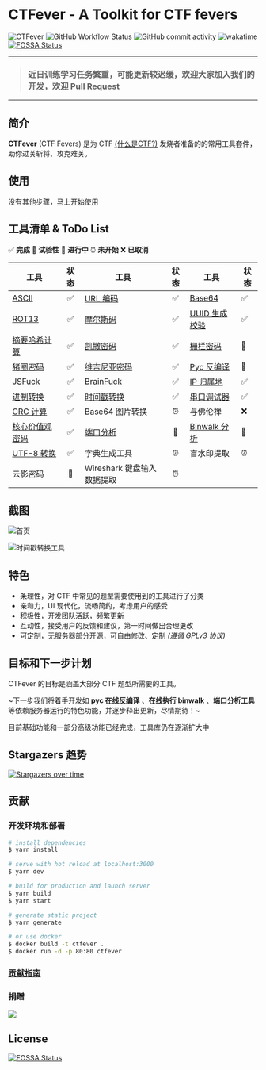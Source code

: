 # CTFever - A Toolkit for CTF fevers

![CTFever](https://socialify.git.ci/UniiemStudio/CTFever/image?description=1&descriptionEditable=A%20fantastic%20toolkit%20for%20CTFers%20and%20everyone.&font=KoHo&issues=1&logo=https%3A%2F%2Fgithub.com%2FUniiemStudio%2FCTFever%2Fraw%2Fmain%2Fstatic%2Ficon.png&name=1&owner=1&pulls=1&stargazers=1&theme=Light)
![GitHub Workflow Status](https://img.shields.io/github/workflow/status/UniiemStudio/CTFever/ci)
![GitHub commit activity](https://img.shields.io/github/commit-activity/w/UniiemStudio/CTFever)
![wakatime](https://wakatime.com/badge/user/589c46ee-6ba6-403c-bc9f-3a7aef5b206c/project/c477b34d-85f2-4fe0-b7c8-f74639d78dda.svg)
[![FOSSA Status](https://app.fossa.com/api/projects/git%2Bgithub.com%2FUniiemStudio%2FCTFever.svg?type=shield)](https://app.fossa.com/projects/git%2Bgithub.com%2FUniiemStudio%2FCTFever?ref=badge_shield)

---

> ### **近日训练学习任务繁重，可能更新较迟缓，欢迎大家加入我们的开发，欢迎 Pull Request**

---

## 简介

**CTFever** (CTF Fevers) 是为 CTF [(什么是CTF?)](https://baike.baidu.com/item/CTF) 发烧者准备的的常用工具套件，助你过关斩将、攻克难关。

## 使用

没有其他步骤，[马上开始使用](https://ctfever.uniiem.com/)

## 工具清单 & ToDo List

✅ **完成**
🧪 **试验性**
🚧 **进行中**
⏰ **未开始**
❌ **已取消**

| 工具                                                             | 状态  | 工具                                                        | 状态  | 工具                                                           | 状态  |
| -------------------------------------------------------------- |:---:| --------------------------------------------------------- |:---:| ------------------------------------------------------------ | --- |
| [ASCII](https://ctfever.uniiem.com/tools/ascii)                | ✅   | [URL 编码](https://ctfever.uniiem.com/tools/url-encoding)   | ✅   | [Base64](https://ctfever.uniiem.com/tools/base-series)       | ✅   |
| [ROT13](https://ctfever.uniiem.com/tools/rot-series)           | ✅   | [摩尔斯码](https://ctfever.uniiem.com/tools/morse-code)       | ✅   | [UUID 生成校验](https://ctfever.uniiem.com/tools/uuid-generator) | ✅   |
| [摘要哈希计算](https://ctfever.uniiem.com/tools/message-digest)      | ✅   | [凯撒密码](https://ctfever.uniiem.com/tools/caesar-cipher)    | ✅   | [栅栏密码](https://ctfever.uniiem.com/tools/rail-fence-cipher)   | 🧪  |
| [猪圈密码](https://ctfever.uniiem.com/tools/pigpen)                | ✅   | [维吉尼亚密码](https://ctfever.uniiem.com/tools/vigenereCipher) | ✅   | [Pyc 反编译](https://ctfever.uniiem.com/tools/pyc-decompiler)   | 🧪  |
| [JSFuck](https://ctfever.uniiem.com/tools/jsfuck)              | ✅   | [BrainFuck](https://ctfever.uniiem.com/tools/brain-fuck)  | ✅   | [IP 归属地](https://ctfever.uniiem.com/tools/ip-geo)            | ✅   |
| [进制转换](https://ctfever.uniiem.com/tools/radix-conversion)      | ✅   | [时间戳转换](https://ctfever.uniiem.com/tools/timestamp)       | ✅   | [串口调试器](https://ctfever.uniiem.com/tools/serial)             | ✅   |
| [CRC 计算](https://ctfever.uniiem.com/tools/crc-checksum)        | ✅   | Base64 图片转换                                               | ⏰   | 与佛伦禅                                                         | ❌   |
| [核心价值观密码](https://ctfever.uniiem.com/tools/core-values-cipher) | ✅   | [端口分析](https://ctfever.uniiem.com/tools/port-scan)        | 🧪  | [Binwalk 分析](https://ctfever.uniiem.com/tools/bin-extractor) | 🧪  |
| [UTF-8 转换](https://ctfever.uniiem.com/tools/utf8-conversion)   | ✅   | 字典生成工具                                                    | ⏰   | 盲水印提取                                                        | ⏰   |
| 云影密码                                                           | 🚧  | Wireshark 键盘输入数据提取                                        | ⏰   |                                                              |     |

## 截图

![首页](static/screenshots/screenshot_home.png)

![时间戳转换工具](static/screenshots/screenshot_timestamp.png)

## 特色

* 条理性，对 CTF 中常见的题型需要使用到的工具进行了分类
* 亲和力，UI 现代化，流畅简约，考虑用户的感受
* 积极性，开发团队活跃，频繁更新
* 互动性，接受用户的反馈和建议，第一时间做出合理更改
* 可定制，无服务器部分开源，可自由修改、定制 *(遵循 GPLv3 协议)*

## 目标和下一步计划

CTFever 的目标是涵盖大部分 CTF 题型所需要的工具。

~下一步我们将着手开发如 **pyc 在线反编译** 、**在线执行 binwalk** 、**端口分析工具**
等依赖服务器运行的特色功能，并逐步释出更新，尽情期待！~

目前基础功能和一部分高级功能已经完成，工具库仍在逐渐扩大中

## Stargazers 趋势

[![Stargazers over time](https://starchart.cc/UniiemStudio/CTFever.svg)](https://starchart.cc/UniiemStudio/CTFever)

## 贡献

### 开发环境和部署

```bash
# install dependencies
$ yarn install

# serve with hot reload at localhost:3000
$ yarn dev

# build for production and launch server
$ yarn build
$ yarn start

# generate static project
$ yarn generate

# or use docker
$ docker build -t ctfever .
$ docker run -d -p 80:80 ctfever
```

### [贡献指南](https://github.com/UniiemStudio/CTFever/blob/main/CONTRIBUTING.md)

### 捐赠

[![](static/readme/afdian.jpg)](https://afdian.net/@hoshino_suzumi)

## License

[![FOSSA Status](https://app.fossa.com/api/projects/git%2Bgithub.com%2FUniiemStudio%2FCTFever.svg?type=large)](https://app.fossa.com/projects/git%2Bgithub.com%2FUniiemStudio%2FCTFever?ref=badge_large)

<!-- 换 GPG Key 了，望周知 (GPG:9999666677777777) -->
